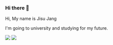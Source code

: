 ### Hi there 👋

<!--
**jisssuu/jisssuu** is a ✨ _special_ ✨ repository because its `README.md` (this file) appears on your GitHub profile.

Here are some ideas to get you started:

- 🔭 I’m currently working on ...
- 🌱 I’m currently learning ...
- 👯 I’m looking to collaborate on ...
- 🤔 I’m looking for help with ...
- 💬 Ask me about ...
- 📫 How to reach me: ...
- 😄 Pronouns: ...
- ⚡ Fun fact: ...
-->

Hi, My name is Jisu Jang

I'm going to university and studying for my future.

<img src="https://img.shields.io/badge/Firebase-FFCA28?style=flat-square&logo=firebase&logoColor=white"/>
<img src="https://img.shields.io/badge/JavaScript-F7DF1E?style=flat-square&logo=firebase&logoColor=white"/>
